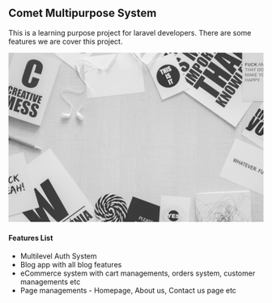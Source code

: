 ## Comet Multipurpose System
This is a learning purpose project for laravel developers. There are some features we are cover this project.

<img src="features.jpg">

#### Features List
- Multilevel Auth System
- Blog app with all blog features
- eCommerce system with cart managements, orders system, customer managements etc
- Page managements - Homepage, About us, Contact us page etc
